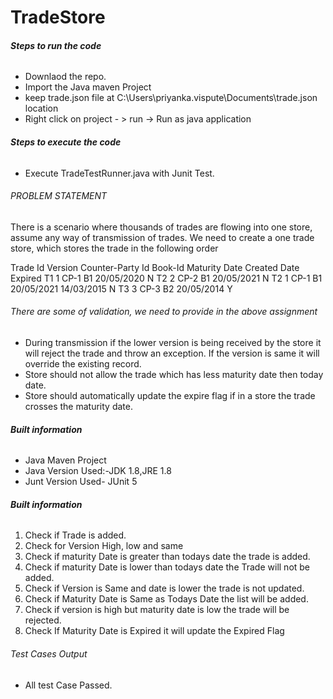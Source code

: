 # TradeStore

##### Steps to run the code <H6>
  - Downlaod the repo.
  - Import the Java maven Project
  - keep trade.json file at C:\\Users\\priyanka.vispute\\Documents\\trade.json location
  - Right click on project - > run -> Run as java application
  
##### Steps to execute the code <H6>
  - Execute TradeTestRunner.java with Junit Test.


###### PROBLEM STATEMENT <h6> 
There is a scenario where thousands of trades are flowing into one store, assume any way of transmission of trades. We need to create a one trade store, which stores the trade in the following order

Trade Id    Version Counter-Party Id    Book-Id Maturity Date   Created Date    Expired
T1  1   CP-1    B1  20/05/2020  <today date>    N
T2  2   CP-2    B1  20/05/2021  <today date>    N
T2  1   CP-1    B1  20/05/2021  14/03/2015  N
T3  3   CP-3    B2  20/05/2014  <today date>    Y


###### There are some of validation, we need to provide in the above assignment <h6> 
- During transmission if the lower version is being received by the store it will reject the trade and throw an exception. If the version is same it will override the existing record.
- Store should not allow the trade which has less maturity date then today date.
- Store should automatically update the expire flag if in a store the trade crosses the maturity date.

  
##### Built information <h6>
- Java Maven Project 
- Java Version Used:-JDK 1.8,JRE 1.8
- Junt Version Used- JUnit 5

 ##### Built information <h6>
1. Check if Trade is added.
2. Check for Version High, low and same 
5. Check if maturity Date is greater than todays date the trade is added.
6. Check if maturity Date is lower than todays date the Trade will not be added.
7. Check if Version is Same and date is lower the trade is not updated.
8. Check if Maturity Date is Same as Todays Date the list will be added.
9. Check if version is high but maturity date is low the trade will be rejected.
10. Check If Maturity Date is Expired it will update the Expired Flag
  
###### Test Cases Output <H6>
- All test Case Passed.

